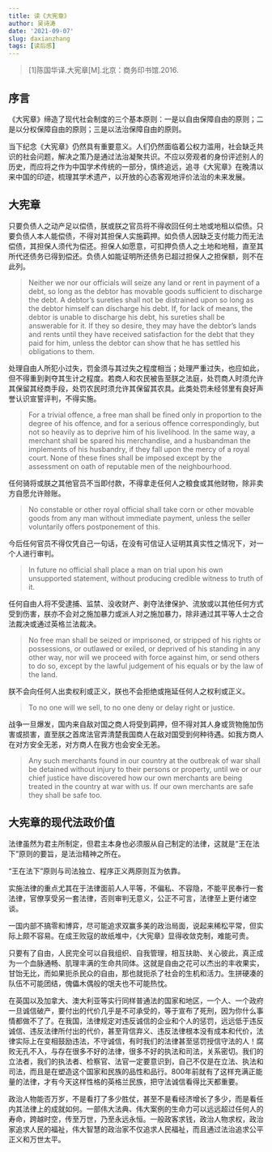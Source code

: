 ```yaml
---
title: 读《大宪章》
author: 吴诗涛
date: '2021-09-07'
slug: daxianzhang
tags: [读后感]
---
```


> [1]陈国华译.大宪章[M].北京：商务印书馆.2016.

## 序言

《大宪章》缔造了现代社会制度的三个基本原则：一是以自由保障自由的原则；二是以分权保障自由的原则；三是以法治保障自由的原则。

当下纪念《大宪章》仍然具有重要意义。人们仍然面临着公权力滥用，社会缺乏共识的社会问题，解决之策乃是通过法治凝聚共识。不应以旁观者的身份评述别人的历史，而应将之作为中国学术传统的一部分，慎终追远，追寻《大宪章》在晚清以来中国的印迹，梳理其学术遗产，以开放的心态客观地评价法治的未来发展。

## 大宪章

只要负债人之动产足以偿债，朕或朕之官员将不得收回任何土地或地租以偿债。只要负债人本人能偿债，不得对其担保人实施羁押。如负债人因缺乏支付能力而无法偿债，其担保人须代为偿还。担保人如愿意，可扣押负债人之土地和地租，直至其所代还债务已得到偿还。负债人如能证明所还债务已超过担保人之担保额，则不在此列。

  > Neither we nor our officials will seize any land or rent in payment
  > of a debt, so long as the debtor has movable goods sufficient to
  > discharge the debt. A debtor’s sureties shall not be distrained upon
  > so long as the debtor himself can discharge his debt. If, for lack
  > of means, the debtor is unable to discharge his debt, his sureties
  > shall be answerable for it. If they so desire, they may have the
  > debtor’s lands and rents until they have received satisfaction for
  > the debt that they paid for him, unless the debtor can show that he
  > has settled his obligations to them.

处理自由人所犯小过失，罚金须与其过失之程度相当；处理严重过失，也应如此，但不得重到剥夺其生计之程度。若商人和农民被告至朕之法庭，处罚商人时须允许其保留其经商手段，处罚农民时须允许其保留其农具。此类处罚未经邻里有良好声誉认识宣誓评判，不得实施。

  > For a trivial offence, a free man shall be fined only in proportion
  > to the degree of his offence, and for a serious offence
  > correspondingly, but not so heavily as to deprive him of his
  > livelihood. In the same way, a merchant shall be spared his
  > merchandise, and a husbandman the implements of his husbandry, if
  > they fall upon the mercy of a royal court. None of these fines shall
  > be imposed except by the assessment on oath of reputable men of the
  > neighbourhood.

任何骑将或朕之其他官员不当即付款，不得拿走任何人之粮食或其他财物，除非卖方自愿允许赊账。

  > No constable or other royal official shall take corn or other
  > movable goods from any man without immediate payment, unless the
  > seller voluntarily offers postponement of this.

今后任何官员不得仅凭自己一句话，在没有可信证人证明其真实性之情况下，对一个人进行审判。

  > In future no official shall place a man on trial upon his own
  > unsupported statement, without producing credible witness to truth
  > of it.

任何自由人将不受逮捕、监禁、没收财产、剥夺法律保护、流放或以其他任何方式受到伤害，朕亦不会对之施加暴力或派人对之施加暴力，除非通过其平等人士之合法裁决或通过英格兰法裁决。

  > No free man shall be seized or imprisoned, or stripped of his rights
  > or possessions, or outlawed or exiled, or deprived of his standing
  > in any other way, nor will we proceed with force against him, or
  > send others to do so, except by the lawful judgement of his equals
  > or by the law of the land.

朕不会向任何人出卖权利或正义，朕也不会拒绝或拖延任何人之权利或正义。

  > To no one will we sell, to no one deny or delay right or justice.

战争一旦爆发，国内来自敌对国之商人将受到羁押，但不得对其人身或货物施加伤害或损害，直至朕之首席法官弄清楚我国商人在敌对国受到何种待遇。如我方商人在对方安全无恙，对方商人在我方也会安全无恙。

  > Any such merchants found in our country at the outbreak of war shall
  > be detained without injury to their persons or property, until we or
  > our chief justice have discovered how our own merchants are being
  > treated in the country at war with us. If our own merchants are safe
  > they shall be safe too.

## 大宪章的现代法政价值

法律虽然为君主所制定，但君主本身也必须服从自己制定的法律，这就是“王在法下”原则的要旨，是法治精神之所在。

“王在法下”原则与司法独立、程序正义两原则互为依靠。

实施法律的重点尤其在于法律面前人人平等，不偏私、不容隐，不能平民奉行一套法律，官僚享受另一套法律，否则审判无意义，公正不可言，法律至上更付诸空谈。

一国内部不搞零和博弈，尽可能追求双赢多美的政治局面，说起来稀松平常，但实际上颇不容易。在成王败寇的故纸堆中，《大宪章》显得收敛克制，难能可贵。

只要有了自由，人民完全可以自我组织、自我管理，相互扶助、关心彼此，真正成为一个血脉通畅、肌理丰满的生命共同体。这就是自由之花可以杰出的丰收果实，甘饴无比，而如果扼杀民众的自由，那也就扼杀了社会的生机和活力。生拼硬凑的队伍不可能团结，傀儡木偶般的氓夫也不可能热忱。

在英国以及加拿大、澳大利亚等实行同样普通法的国家和地区，一个人、一个政府一旦诚信破产，要付出的代价几乎是不可承受的，等于宣布了死刑，因为你什么事情都做不了了。在我国，法律规定对违反诚信的企业和个人的惩罚，远远低于违反诚信、违反法律所付出的代价，甚至背信弃义、违反法律根本没有成本和代价，法律实际上在变相鼓励违法，不守诚信，有时我们的法律甚至惩罚授信守法的人！腐败无孔不入，与存在很多不好的法律，很多不好的执法和司法，关系密切。我们的立法者，我们的执法者、检察官、法官一定要意识到，自己不仅是在立法、执法和司法，而且是在塑造这个国家和民族的品性和品行。800年前就有了这样充满正能量的法律，才有今天这样性格的英格兰民族，把守法诚信看得比天都重要。

政治人物能否万岁，不是看打了多少胜仗，甚至不是看经济增长了多少，而是看任内其法律上的成就如何。一部伟大法典、伟大案例的生命力可以远远超过任何人的寿命，跨越时空，传至万世，乃至永远永恒。一般政客求钱，政治人物求权，政治家追求人民的福祉，伟大智慧的政治家不仅追求人民福祉，而且通过法治追求公平正义和万世太平。
